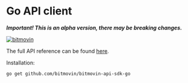 # Go API client

***Important! This is an alpha version, there may be breaking changes.***

[![bitmovin](http://bitmovin-a.akamaihd.net/webpages/bitmovin-logo-github.png)](http://www.bitmovin.com)

The full API reference can be found [here](https://bitmovin.com/docs).

Installation:
```bash
go get github.com/bitmovin/bitmovin-api-sdk-go
```
